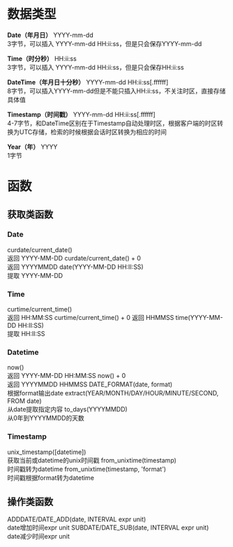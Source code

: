 # 数据类型
**Date（年月日）** YYYY-mm-dd  
3字节，可以插入 YYYY-mm-dd HH:ii:ss，但是只会保存YYYY-mm-dd 

**Time（时分秒）** HH:ii:ss  
3字节，可以插入 YYYY-mm-dd HH:ii:ss，但是只会保存HH:ii:ss

**DateTime（年月日十分秒）** YYYY-mm-dd HH:ii:ss[.ffffff]  
8字节，可以插入YYYY-mm-dd但是不能只插入HH:ii:ss，不关注时区，直接存储具体值

**Timestamp（时间戳）** YYYY-mm-dd HH:ii:ss[.ffffff]  
4-7字节，和DateTime区别在于Timestamp自动处理时区，根据客户端的时区转换为UTC存储，检索的时候根据会话时区转换为相应的时间

**Year（年）** YYYY  
1字节

# 函数
## 获取类函数

### Date
curdate/current_date()  
返回 YYYY-MM-DD
curdate/current_date() + 0  
返回 YYYYMMDD
date(YYYY-MM-DD HH:II:SS)  
提取 YYYY-MM-DD

### Time
curtime/current_time()  
返回 HH:MM:SS
curtime/current_time() + 0
返回 HHMMSS
time(YYYY-MM-DD HH:II:SS)  
提取 HH:II:SS

### Datetime  
now()  
返回 YYYY-MM-DD HH:MM:SS
now() + 0  
返回  YYYYMMDD HHMMSS
DATE_FORMAT(date, format)  
根据format输出date
extract(YEAR/MONTH/DAY/HOUR/MINUTE/SECOND, FROM date)  
从date提取指定内容
to_days(YYYYMMDD)  
从0年到YYYYMMDD的天数

### Timestamp
unix_timestamp([datetime])  
获取当前或datetime的unix时间戳
from_unixtime(timestamp)  
时间戳转为datetime
from_unixtime(timestamp, 'format')   
时间戳根据format转为datetime

## 操作类函数
ADDDATE/DATE_ADD(date, INTERVAL expr unit)  
date增加时间expr unit
SUBDATE/DATE_SUB(date, INTERVAL expr unit)  
date减少时间expr unit

